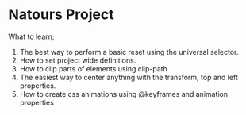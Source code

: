 # Natours Project

What to learn;

1. The best way to perform a basic reset using the universal selector.
2. How to set project wide definitions.
3. How to clip parts of elements using clip-path
4. The easiest way to center anything with the transform, top and left properties.
5. How to create css animations using @keyframes and animation properties
